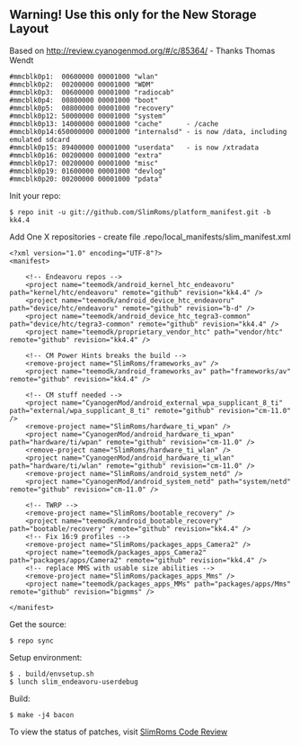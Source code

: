 Warning!  Use this only for the New Storage Layout 
--------------------------------------------------

Based on http://review.cyanogenmod.org/#/c/85364/ - Thanks Thomas Wendt


    #mmcblk0p1:  00600000 00001000 "wlan"
    #mmcblk0p2:  00200000 00001000 "WDM"
    #mmcblk0p3:  00600000 00001000 "radiocab"
    #mmcblk0p4:  00800000 00001000 "boot"
    #mmcblk0p5:  00800000 00001000 "recovery"
    #mmcblk0p12: 50000000 00001000 "system"
    #mmcblk0p13: 14000000 00001000 "cache"      - /cache
    #mmcblk0p14:650000000 00001000 "internalsd" - is now /data, including emulated sdcard
    #mmcblk0p15: 89400000 00001000 "userdata"   - is now /xtradata
    #mmcblk0p16: 00200000 00001000 "extra"
    #mmcblk0p17: 00200000 00001000 "misc"
    #mmcblk0p19: 01600000 00001000 "devlog"
    #mmcblk0p20: 00200000 00001000 "pdata"

Init your repo:

    $ repo init -u git://github.com/SlimRoms/platform_manifest.git -b kk4.4

Add One X repositories - create file .repo/local_manifests/slim_manifest.xml

    <?xml version="1.0" encoding="UTF-8"?>
    <manifest>

        <!-- Endeavoru repos -->
        <project name="teemodk/android_kernel_htc_endeavoru" path="kernel/htc/endeavoru" remote="github" revision="kk4.4" />
        <project name="teemodk/android_device_htc_endeavoru" path="device/htc/endeavoru" remote="github" revision="b-d" />
        <project name="teemodk/android_device_htc_tegra3-common" path="device/htc/tegra3-common" remote="github" revision="kk4.4" />
        <project name="teemodk/proprietary_vendor_htc" path="vendor/htc" remote="github" revision="kk4.4" />

        <!-- CM Power Hints breaks the build -->
        <remove-project name="SlimRoms/frameworks_av" />
        <project name="teemodk/android_frameworks_av" path="frameworks/av" remote="github" revision="kk4.4" />

        <!-- CM stuff needed -->
        <project name="CyanogenMod/android_external_wpa_supplicant_8_ti" path="external/wpa_supplicant_8_ti" remote="github" revision="cm-11.0" />
        <remove-project name="SlimRoms/hardware_ti_wpan" />
        <project name="CyanogenMod/android_hardware_ti_wpan" path="hardware/ti/wpan" remote="github" revision="cm-11.0" />
        <remove-project name="SlimRoms/hardware_ti_wlan" />
        <project name="CyanogenMod/android_hardware_ti_wlan" path="hardware/ti/wlan" remote="github" revision="cm-11.0" />
        <remove-project name="SlimRoms/android_system_netd" />
        <project name="CyanogenMod/android_system_netd" path="system/netd" remote="github" revision="cm-11.0" />

        <!-- TWRP -->
        <remove-project name="SlimRoms/bootable_recovery" />
        <project name="teemodk/android_bootable_recovery" path="bootable/recovery" remote="github" revision="kk4.4" />
        <!-- Fix 16:9 profiles -->
        <remove-project name="SlimRoms/packages_apps_Camera2" />
        <project name="teemodk/packages_apps_Camera2" path="packages/apps/Camera2" remote="github" revision="kk4.4" />
        <!-- replace MMS with usable size abilities -->
        <remove-project name="SlimRoms/packages_apps_Mms" />
        <project name="teemodk/packages_apps_MMs" path="packages/apps/Mms" remote="github" revision="bigmms" />

    </manifest>


Get the source:

    $ repo sync

Setup environment:

    $ . build/envsetup.sh
    $ lunch slim_endeavoru-userdebug

Build:

    $ make -j4 bacon




To view the status of patches, visit [SlimRoms Code Review](http://gerrit.slimroms.net)
